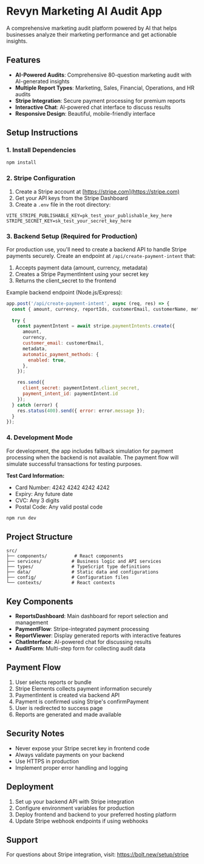 # Revyn Marketing AI Audit App

A comprehensive marketing audit platform powered by AI that helps businesses analyze their marketing performance and get actionable insights.

## Features

- **AI-Powered Audits**: Comprehensive 80-question marketing audit with AI-generated insights
- **Multiple Report Types**: Marketing, Sales, Financial, Operations, and HR audits
- **Stripe Integration**: Secure payment processing for premium reports
- **Interactive Chat**: AI-powered chat interface to discuss results
- **Responsive Design**: Beautiful, mobile-friendly interface

## Setup Instructions

### 1. Install Dependencies

```bash
npm install
```

### 2. Stripe Configuration

1. Create a Stripe account at [https://stripe.com](https://stripe.com)
2. Get your API keys from the Stripe Dashboard
3. Create a `.env` file in the root directory:

```env
VITE_STRIPE_PUBLISHABLE_KEY=pk_test_your_publishable_key_here
STRIPE_SECRET_KEY=sk_test_your_secret_key_here
```

### 3. Backend Setup (Required for Production)

For production use, you'll need to create a backend API to handle Stripe payments securely. Create an endpoint at `/api/create-payment-intent` that:

1. Accepts payment data (amount, currency, metadata)
2. Creates a Stripe PaymentIntent using your secret key
3. Returns the client_secret to the frontend

Example backend endpoint (Node.js/Express):

```javascript
app.post('/api/create-payment-intent', async (req, res) => {
  const { amount, currency, reportIds, customerEmail, customerName, metadata } = req.body;
  
  try {
    const paymentIntent = await stripe.paymentIntents.create({
      amount,
      currency,
      customer_email: customerEmail,
      metadata,
      automatic_payment_methods: {
        enabled: true,
      },
    });

    res.send({
      client_secret: paymentIntent.client_secret,
      payment_intent_id: paymentIntent.id
    });
  } catch (error) {
    res.status(400).send({ error: error.message });
  }
});
```

### 4. Development Mode

For development, the app includes fallback simulation for payment processing when the backend is not available. The payment flow will simulate successful transactions for testing purposes.

**Test Card Information:**
- Card Number: 4242 4242 4242 4242
- Expiry: Any future date
- CVC: Any 3 digits
- Postal Code: Any valid postal code
```bash
npm run dev
```

## Project Structure

```
src/
├── components/          # React components
├── services/           # Business logic and API services
├── types/              # TypeScript type definitions
├── data/               # Static data and configurations
├── config/             # Configuration files
└── contexts/           # React contexts
```

## Key Components

- **ReportsDashboard**: Main dashboard for report selection and management
- **PaymentFlow**: Stripe-integrated payment processing
- **ReportViewer**: Display generated reports with interactive features
- **ChatInterface**: AI-powered chat for discussing results
- **AuditForm**: Multi-step form for collecting audit data

## Payment Flow

1. User selects reports or bundle
2. Stripe Elements collects payment information securely
3. PaymentIntent is created via backend API
4. Payment is confirmed using Stripe's confirmPayment
5. User is redirected to success page
6. Reports are generated and made available

## Security Notes

- Never expose your Stripe secret key in frontend code
- Always validate payments on your backend
- Use HTTPS in production
- Implement proper error handling and logging

## Deployment

1. Set up your backend API with Stripe integration
2. Configure environment variables for production
3. Deploy frontend and backend to your preferred hosting platform
4. Update Stripe webhook endpoints if using webhooks

## Support

For questions about Stripe integration, visit: https://bolt.new/setup/stripe